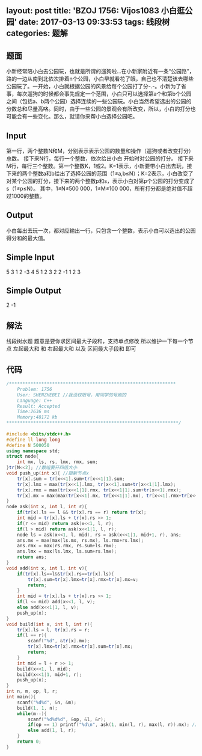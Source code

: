 layout: post
title: 'BZOJ 1756: Vijos1083 小白逛公园'
date: 2017-03-13 09:33:53
tags: 线段树
categories: 题解
---

题面
--------------------
小新经常陪小白去公园玩，也就是所谓的遛狗啦…在小新家附近有一条“公园路”，路的一边从南到北依次排着n个公园，小白早就看花了眼，自己也不清楚该去哪些公园玩了。一开始，小白就根据公园的风景给每个公园打了分-.-。小新为了省事，每次遛狗的时候都会事先规定一个范围，小白只可以选择第a个和第b个公园之间（包括a、b两个公园）选择连续的一些公园玩。小白当然希望选出的公园的分数总和尽量高咯。同时，由于一些公园的景观会有所改变，所以，小白的打分也可能会有一些变化。那么，就请你来帮小白选择公园吧。

Input
--------------------
第一行，两个整数N和M，分别表示表示公园的数量和操作（遛狗或者改变打分）总数。 接下来N行，每行一个整数，依次给出小白 开始时对公园的打分。 接下来M行，每行三个整数。第一个整数K，1或2。K=1表示，小新要带小白出去玩，接下来的两个整数a和b给出了选择公园的范围（1≤a,b≤N）；K=2表示，小白改变了对某个公园的打分，接下来的两个整数p和s，表示小白对第p个公园的打分变成了s（1≤p≤N）。 其中，1≤N≤500 000，1≤M≤100 000，所有打分都是绝对值不超过1000的整数。


Output
--------------------
小白每出去玩一次，都对应输出一行，只包含一个整数，表示小白可以选出的公园得分和的最大值。

Simple Input
--------------------
5 3
1 2 -3 4 5
1 2 3
2 2 -1
1 2 3

Simple Output
--------------------
2
-1

解法
--------------------
线段树水题
题意是要你求区间最大子段和，支持单点修改
所以维护一下每一个节点 左起最大和 和 右起最大和 以及 区间最大子段和 即可

代码
--------------------
```cpp
/**************************************************************
	Problem: 1756
	User: SHENZHEBEI //我没权限号，用同学的号刷的
	Language: C++
	Result: Accepted
	Time:2636 ms
	Memory:48172 kb
****************************************************************/
 
#include <bits/stdc++.h>
#define ll long long
#define N 500050
using namespace std;
struct node{
	int mx, ls, rs, lmx, rmx, sum;
}tr[N<<2]; //数组要开四倍大小
void push_up(int x){ //跟新节点x
	tr[x].sum = tr[x<<1].sum+tr[x<<1|1].sum;
	tr[x].lmx = max(tr[x<<1].lmx, tr[x<<1].sum+tr[x<<1|1].lmx);
	tr[x].rmx = max(tr[x<<1|1].rmx, tr[x<<1|1].sum+tr[x<<1].rmx);
	tr[x].mx = max(max(tr[x<<1].mx, tr[x<<1|1].mx), tr[x<<1].rmx+tr[x<<1|1].lmx);
}
node ask(int x, int l, int r){
	if(tr[x].ls == l && tr[x].rs == r) return tr[x];
	int mid = tr[x].ls + tr[x].rs >> 1;
	if(r <= mid) return ask(x<<1, l, r);
	if(l > mid) return ask(x<<1|1, l, r);
	node ls = ask(x<<1, l, mid), rs = ask(x<<1|1, mid+1, r), ans;
	ans.mx = max(max(ls.mx, rs.mx), ls.rmx+rs.lmx);
	ans.rmx = max(rs.rmx, rs.sum+ls.rmx);
	ans.lmx = max(ls.lmx, ls.sum+rs.lmx);
	return ans;
}
void add(int x, int l, int v){
	if(tr[x].ls==l&&tr[x].rs==tr[x].ls){
		tr[x].sum=tr[x].lmx=tr[x].rmx=tr[x].mx=v;
		return;
	}
	int mid = tr[x].ls + tr[x].rs >> 1;
	if(l <= mid) add(x<<1, l, v);
	else add(x<<1|1, l, v);
	push_up(x);
}
void build(int x, int l, int r){
	tr[x].ls = l, tr[x].rs = r;
	if(l == r){
		scanf("%d", &tr[x].mx);
		tr[x].lmx=tr[x].rmx=tr[x].sum=tr[x].mx;
		return;
	}
	int mid = l + r >> 1;
	build(x<<1, l, mid);
	build(x<<1|1, mid+1, r);
	push_up(x);
}
int n, m, op, l, r;
int main(){
	scanf("%d%d", &n, &m);
	build(1, 1, n);
	while(m--){
		scanf("%d%d%d", &op, &l, &r);
		if(op == 1) printf("%d\n", ask(1, min(l, r), max(l, r)).mx); //这里有陷阱,mdzz RE了无数次
		else add(1, l, r);
	}
	return 0;
}
```